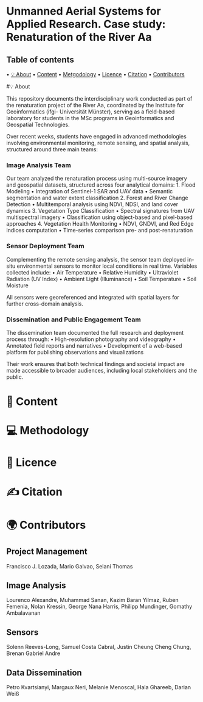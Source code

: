 #  Unmanned Aerial Systems for Applied Research. Case study: Renaturation of the River Aa

## Table of contents

• [💡 About](#about)
• [Content](#content)
• [Metgodology](#methogology)
• [Licence](#licence)
• [Citation](#citation)
• [Contributors](#contributors)

#💡 About
 
This repository documents the interdisciplinary work conducted as part of the renaturation project of the River Aa, coordinated by the Institute for Geoinformatics (ifgi- Universität Münster), serving as a field-based laboratory for students in the MSc programs in Geoinformatics and Geospatial Technologies.

Over recent weeks, students have engaged in advanced methodologies involving environmental monitoring, remote sensing, and spatial analysis, structured around three main teams:

### Image Analysis Team

Our team analyzed the renaturation process using multi-source imagery and geospatial datasets, structured across four analytical domains:
	1.	Flood Modeling
	•	Integration of Sentinel-1 SAR and UAV data
	•	Semantic segmentation and water extent classification
	2.	Forest and River Change Detection
	•	Multitemporal analysis using NDVI, NDSI, and land cover dynamics
	3.	Vegetation Type Classification
	•	Spectral signatures from UAV multispectral imagery
	•	Classification using object-based and pixel-based approaches
	4.	Vegetation Health Monitoring
	•	NDVI, GNDVI, and Red Edge indices computation
	•	Time-series comparison pre- and post-renaturation


### Sensor Deployment Team

Complementing the remote sensing analysis, the sensor team deployed in-situ environmental sensors to monitor local conditions in real time. Variables collected include:
	•	Air Temperature
	•	Relative Humidity
	•	Ultraviolet Radiation (UV Index)
	•	Ambient Light (Illuminance)
	•	Soil Temperature
	•	Soil Moisture

All sensors were georeferenced and integrated with spatial layers for further cross-domain analysis.


### Dissemination and Public Engagement Team

The dissemination team documented the full research and deployment process through:
	•	High-resolution photography and videography
	•	Annotated field reports and narratives
	•	Development of a web-based platform for publishing observations and visualizations

Their work ensures that both technical findings and societal impact are made accessible to broader audiences, including local stakeholders and the public.


#  📁 Content 

#  💻 Methodology

#  📄 Licence

#  ✍️ Citation

#  🌍 Contributors

##  Project Management

Francisco J. Lozada, Mario Galvao, Selani Thomas

##  Image Analysis

Lourenco Alexandre, Muhammad Sanan, Kazim Baran Yilmaz, Ruben Femenia, Nolan Kressin, George Nana Harris, Philipp Mundinger, Gomathy Ambalavanan

##  Sensors

Solenn Reeves-Long, Samuel Costa Cabral, Justin Cheung Cheng Chung, Brenan Gabriel Andre

##  Data Dissemination

Petro Kvartsianyi, Margaux Neri, Melanie Menoscal, Hala Ghareeb, Darian Weiß
